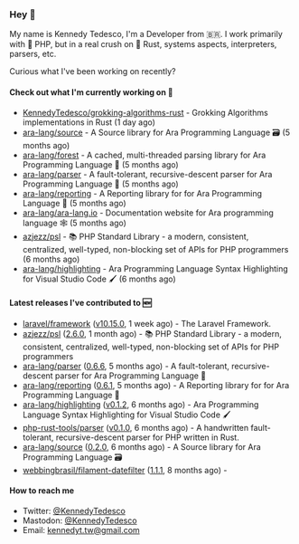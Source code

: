 ### Hey 👋

My name is Kennedy Tedesco, I'm a Developer from 🇧🇷. I work primarily with 🐘 PHP, but in a real crush on 🦀 Rust, systems aspects, interpreters, parsers, etc.

Curious what I've been working on recently?

#### Check out what I'm currently working on 🚀


- [KennedyTedesco/grokking-algorithms-rust](https://github.com/KennedyTedesco/grokking-algorithms-rust) - Grokking Algorithms implementations in Rust (1 day ago)
- [ara-lang/source](https://github.com/ara-lang/source) - A Source library for Ara Programming Language 🗃 (5 months ago)
- [ara-lang/forest](https://github.com/ara-lang/forest) - A cached, multi-threaded parsing library for Ara Programming Language 🍃 (5 months ago)
- [ara-lang/parser](https://github.com/ara-lang/parser) - A fault-tolerant, recursive-descent parser for Ara Programming Language 🌲 (5 months ago)
- [ara-lang/reporting](https://github.com/ara-lang/reporting) - A Reporting library for for Ara Programming Language 📃 (5 months ago)
- [ara-lang/ara-lang.io](https://github.com/ara-lang/ara-lang.io) - Documentation website for Ara programming language 🕸 (5 months ago)
- [azjezz/psl](https://github.com/azjezz/psl) - 📚 PHP Standard Library - a modern, consistent, centralized, well-typed, non-blocking set of APIs for PHP programmers (6 months ago)
- [ara-lang/highlighting](https://github.com/ara-lang/highlighting) - Ara Programming Language Syntax Highlighting for Visual Studio Code 🖌 (6 months ago)

#### Latest releases I've contributed to 🆕


- [laravel/framework](https://github.com/laravel/framework) ([v10.15.0](https://github.com/laravel/framework/releases/tag/v10.15.0), 1 week ago) - The Laravel Framework.
- [azjezz/psl](https://github.com/azjezz/psl) ([2.6.0](https://github.com/azjezz/psl/releases/tag/2.6.0), 1 month ago) - 📚 PHP Standard Library - a modern, consistent, centralized, well-typed, non-blocking set of APIs for PHP programmers
- [ara-lang/parser](https://github.com/ara-lang/parser) ([0.6.6](https://github.com/ara-lang/parser/releases/tag/0.6.6), 5 months ago) - A fault-tolerant, recursive-descent parser for Ara Programming Language 🌲
- [ara-lang/reporting](https://github.com/ara-lang/reporting) ([0.6.1](https://github.com/ara-lang/reporting/releases/tag/0.6.1), 5 months ago) - A Reporting library for for Ara Programming Language 📃
- [ara-lang/highlighting](https://github.com/ara-lang/highlighting) ([v0.1.2](https://github.com/ara-lang/highlighting/releases/tag/v0.1.2), 6 months ago) - Ara Programming Language Syntax Highlighting for Visual Studio Code 🖌
- [php-rust-tools/parser](https://github.com/php-rust-tools/parser) ([v0.1.0](https://github.com/php-rust-tools/parser/releases/tag/v0.1.0), 6 months ago) - A handwritten fault-tolerant, recursive-descent parser for PHP written in Rust.
- [ara-lang/source](https://github.com/ara-lang/source) ([0.2.0](https://github.com/ara-lang/source/releases/tag/0.2.0), 6 months ago) - A Source library for Ara Programming Language 🗃
- [webbingbrasil/filament-datefilter](https://github.com/webbingbrasil/filament-datefilter) ([1.1.1](https://github.com/webbingbrasil/filament-datefilter/releases/tag/1.1.1), 8 months ago) - 

#### How to reach me

- Twitter: [@KennedyTedesco](https://twitter.com/KennedyTedesco)
- Mastodon: [@KennedyTedesco](https://fosstodon.org/@KennedyTedesco)
- Email: [kennedyt.tw@gmail.com](mailto://kennedyt.tw@gmail.com)
